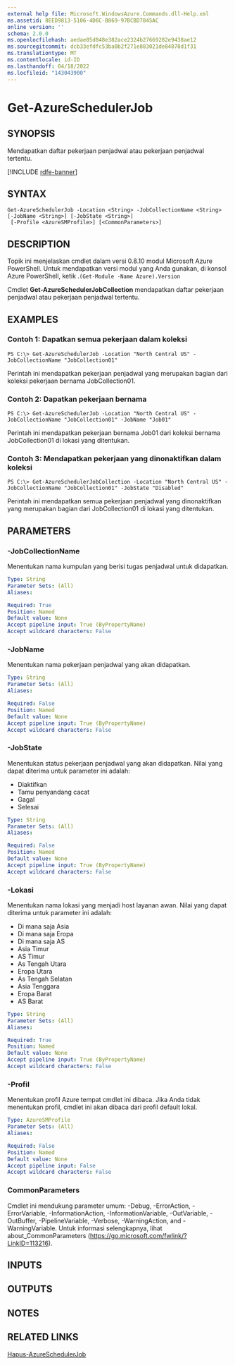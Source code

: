```yaml
---
external help file: Microsoft.WindowsAzure.Commands.dll-Help.xml
ms.assetid: 8EED9813-5106-4D6C-B869-97BCBD7845AC
online version: ''
schema: 2.0.0
ms.openlocfilehash: aedae85d848e382ace2324b27669282e9438ae12
ms.sourcegitcommit: dcb33efdfc53ba0b2f271e883021de84878d1f31
ms.translationtype: MT
ms.contentlocale: id-ID
ms.lasthandoff: 04/18/2022
ms.locfileid: "143043900"
---
```

# Get-AzureSchedulerJob

## SYNOPSIS
Mendapatkan daftar pekerjaan penjadwal atau pekerjaan penjadwal tertentu.

[!INCLUDE [rdfe-banner](../../includes/rdfe-banner.md)]

## SYNTAX

```
Get-AzureSchedulerJob -Location <String> -JobCollectionName <String> [-JobName <String>] [-JobState <String>]
 [-Profile <AzureSMProfile>] [<CommonParameters>]
```

## DESCRIPTION
Topik ini menjelaskan cmdlet dalam versi 0.8.10 modul Microsoft Azure PowerShell.
Untuk mendapatkan versi modul yang Anda gunakan, di konsol Azure PowerShell, ketik .`(Get-Module -Name Azure).Version`

Cmdlet **Get-AzureSchedulerJobCollection** mendapatkan daftar pekerjaan penjadwal atau pekerjaan penjadwal tertentu.

## EXAMPLES

### Contoh 1: Dapatkan semua pekerjaan dalam koleksi
```
PS C:\> Get-AzureSchedulerJob -Location "North Central US" -JobCollectionName "JobCollection01"
```

Perintah ini mendapatkan pekerjaan penjadwal yang merupakan bagian dari koleksi pekerjaan bernama JobCollection01.

### Contoh 2: Dapatkan pekerjaan bernama
```
PS C:\> Get-AzureSchedulerJob -Location "North Central US" -JobCollectionName "JobCollection01" -JobName "Job01"
```

Perintah ini mendapatkan pekerjaan bernama Job01 dari koleksi bernama JobCollection01 di lokasi yang ditentukan.

### Contoh 3: Mendapatkan pekerjaan yang dinonaktifkan dalam koleksi
```
PS C:\> Get-AzureSchedulerJobCollection -Location "North Central US" -JobCollectionName "JobCollection01" -JobState "Disabled"
```

Perintah ini mendapatkan semua pekerjaan penjadwal yang dinonaktifkan yang merupakan bagian dari JobCollection01 di lokasi yang ditentukan.

## PARAMETERS

### -JobCollectionName
Menentukan nama kumpulan yang berisi tugas penjadwal untuk didapatkan.

```yaml
Type: String
Parameter Sets: (All)
Aliases: 

Required: True
Position: Named
Default value: None
Accept pipeline input: True (ByPropertyName)
Accept wildcard characters: False
```

### -JobName
Menentukan nama pekerjaan penjadwal yang akan didapatkan.

```yaml
Type: String
Parameter Sets: (All)
Aliases: 

Required: False
Position: Named
Default value: None
Accept pipeline input: True (ByPropertyName)
Accept wildcard characters: False
```

### -JobState
Menentukan status pekerjaan penjadwal yang akan didapatkan.
Nilai yang dapat diterima untuk parameter ini adalah:

- Diaktifkan
- Tamu penyandang cacat
- Gagal
- Selesai

```yaml
Type: String
Parameter Sets: (All)
Aliases: 

Required: False
Position: Named
Default value: None
Accept pipeline input: True (ByPropertyName)
Accept wildcard characters: False
```

### -Lokasi
Menentukan nama lokasi yang menjadi host layanan awan.
Nilai yang dapat diterima untuk parameter ini adalah:

- Di mana saja Asia
- Di mana saja Eropa
- Di mana saja AS
- Asia Timur
- AS Timur
- As Tengah Utara
- Eropa Utara
- As Tengah Selatan
- Asia Tenggara
- Eropa Barat
- AS Barat

```yaml
Type: String
Parameter Sets: (All)
Aliases: 

Required: True
Position: Named
Default value: None
Accept pipeline input: True (ByPropertyName)
Accept wildcard characters: False
```

### -Profil
Menentukan profil Azure tempat cmdlet ini dibaca.
Jika Anda tidak menentukan profil, cmdlet ini akan dibaca dari profil default lokal.

```yaml
Type: AzureSMProfile
Parameter Sets: (All)
Aliases: 

Required: False
Position: Named
Default value: None
Accept pipeline input: False
Accept wildcard characters: False
```

### CommonParameters
Cmdlet ini mendukung parameter umum: -Debug, -ErrorAction, -ErrorVariable, -InformationAction, -InformationVariable, -OutVariable, -OutBuffer, -PipelineVariable, -Verbose, -WarningAction, and -WarningVariable. Untuk informasi selengkapnya, lihat about_CommonParameters (https://go.microsoft.com/fwlink/?LinkID=113216).

## INPUTS

## OUTPUTS

## NOTES

## RELATED LINKS

[Hapus-AzureSchedulerJob](./Remove-AzureSchedulerJob.md)



